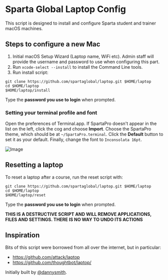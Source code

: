 # Sparta Global Laptop Config

This script is designed to install and configure Sparta student and trainer macOS machines.

## Steps to configure a new Mac

1. Initial macOS Setup Wizard (Laptop name, WiFi etc). Admin staff will provide the username and password to use when configuring this part.
2. Run `xcode-select --install` to install the Command Line tools.
3. Run install script:

```shell
git clone https://github.com/spartaglobal/laptop.git $HOME/laptop
cd $HOME/laptop
$HOME/laptop/install
```

Type the **password you use to login** when prompted.

### Setting your terminal profile and font

Open the preferences of Terminal.app. If SpartaPro doesn't appear in the list on the left, click the cog and choose **Import**. Choose the SpartaPro theme, which should be at `~/SpartaPro.terminal`. Click the **Default** button to set it as your default. Finally, change the font to `Inconsolata 16pt`.

![Image](https://raw.githubusercontent.com/spartaglobal/laptop/master/assets/terminal.png)

## Resetting a laptop

To reset a laptop after a course, run the reset script with:

```shell
git clone https://github.com/spartaglobal/laptop.git $HOME/laptop
cd $HOME/laptop
$HOME/laptop/reset
```

Type the **password you use to login** when prompted.

**THIS IS A DESTRUCTIVE SCRIPT AND WILL REMOVE APPLICATIONS, FILES AND SETTINGS. THERE IS NO WAY TO UNDO ITS ACTIONS**

## Inspiration

Bits of this script were borrowed from all over the internet, but in particular:

- <https://github.com/attack/laptop>
- <https://github.com/thoughtbot/laptop/>

Initially built by [@dannysmith](http://github.com/dannysmith).
